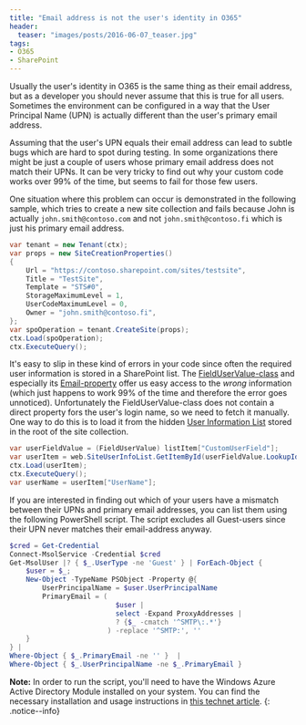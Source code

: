 ```yaml
---
title: "Email address is not the user's identity in O365"
header:
  teaser: "images/posts/2016-06-07_teaser.jpg"
tags:
- O365
- SharePoint
---
```


Usually the user's identity in O365 is the same thing as their email address, but 
as a developer you should never assume that this is true for all users. 
Sometimes the environment can be configured in a way that the User Principal Name (UPN) is 
actually different than the user's primary email address.

Assuming that the user's UPN equals their email address can lead to subtle bugs which are 
hard to spot during testing. In some organizations there might be just a couple of users 
whose primary email address does not match their UPNs. It can be very tricky to find out 
why your custom code works over 99% of the time, but seems to fail for those few users.

One situation where this problem can occur is demonstrated in the following sample, which 
tries to create a new site collection and fails because John  is actually 
`john.smith@contoso.com` and not `john.smith@contoso.fi` which is just his primary email
address.

```cs
var tenant = new Tenant(ctx);
var props = new SiteCreationProperties()
{
    Url = "https://contoso.sharepoint.com/sites/testsite",
    Title = "TestSite",
    Template = "STS#0",
    StorageMaximumLevel = 1,
    UserCodeMaximumLevel = 0,
    Owner = "john.smith@contoso.fi",
};
var spoOperation = tenant.CreateSite(props);
ctx.Load(spoOperation);
ctx.ExecuteQuery();
```

It's easy to slip in these kind of errors in your code since often the required user information
is stored in a SharePoint list. The [FieldUserValue-class](https://msdn.microsoft.com/en-us/library/microsoft.sharepoint.client.fielduservalue.aspx)
and especially its [Email-property](https://msdn.microsoft.com/en-us/library/microsoft.sharepoint.client.fielduservalue.email.aspx) 
offer us easy access to the *wrong* information (which just happens to work 99% of the time and therefore the error goes unnoticed).
Unfortunately the FieldUserValue-class does not contain a direct property fors the user's login name, 
so we need to fetch it manually. One way to do this is to load it from the hidden 
[User Information List](https://gallery.technet.microsoft.com/User-Information-List-in-8b420e8c) stored in the root of the site collection.

```cs
var userFieldValue = (FieldUserValue) listItem["CustomUserField"];
var userItem = web.SiteUserInfoList.GetItemById(userFieldValue.LookupId);
ctx.Load(userItem);
ctx.ExecuteQuery();
var userName = userItem["UserName"];
```

If you are interested in finding out which of your users have a mismatch between their
UPNs and primary email addresses, you can list them using the following PowerShell script. The script
excludes all Guest-users since their UPN never matches their email-address anyway.

```powershell
$cred = Get-Credential
Connect-MsolService -Credential $cred
Get-MsolUser |? { $_.UserType -ne 'Guest' } | ForEach-Object {
    $user = $_;
    New-Object -TypeName PSObject -Property @{
        UserPrincipalName = $user.UserPrincipalName
        PrimaryEmail = (
                          $user | 
                          select -Expand ProxyAddresses |
                          ? {$_ -cmatch '^SMTP\:.*'}
                        ) -replace '^SMTP:', ''
    }
} | 
Where-Object { $_.PrimaryEmail -ne '' }  | 
Where-Object { $_.UserPrincipalName -ne $_.PrimaryEmail } 
```

**Note:** In order to run the script, you'll need to have the Windows Azure Active Directory Module installed on your system.
You can find the necessary installation and usage instructions in [this technet article](https://technet.microsoft.com/en-us/library/dn975125.aspx).
{: .notice--info}
